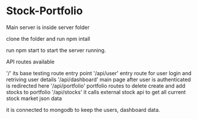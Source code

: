 # Stock-Portfolio

Main server is inside server folder

clone the folder and run npm intall

run npm start to start the server running.

API routes available

'/' its  base testing route entry point
'/api/user' entry route for user login and retriving user details
'/api/dashboard' main page after user is authenticated is redirected here
'/api/portfolio' portfolio routes to delete create and add stocks to portfolio
'/api/stocks' it calls external stock api to get all current stock market json data

it is connected to mongodb to keep the users, dashboard data.
